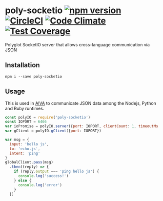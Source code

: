 # poly-socketio [![npm version](https://badge.fury.io/js/poly-socketio.svg)](https://badge.fury.io/js/poly-socketio) [![CircleCI](https://circleci.com/gh/kengz/poly-socketio.svg?style=shield)](https://circleci.com/gh/kengz/poly-socketio) [![Code Climate](https://codeclimate.com/github/kengz/poly-socketio/badges/gpa.svg)](https://codeclimate.com/github/kengz/poly-socketio) [![Test Coverage](https://codeclimate.com/github/kengz/poly-socketio/badges/coverage.svg)](https://codeclimate.com/github/kengz/poly-socketio/coverage)
Polyglot SocketIO server that allows cross-language communication via JSON

## Installation

```shell
npm i --save poly-socketio
```

## Usage

This is used in [AIVA](https://github.com/kengz/aiva) to communicate JSON data among the Nodejs, Python and Ruby runtimes.

```js
const polyIO = require('poly-socketio')
const IOPORT = 6466
var ioPromise = polyIO.server({port: IOPORT, clientCount: 1, timeoutMs: 15000, debug: false})
var gClient = polyIO.gClient({port: IOPORT})

var msg = {
  input: 'hello js',
  to: 'echo.js',
  intent: 'ping'
}
globalClient.pass(msg)
  .then((reply) => {
    if (reply.output === 'ping hello js') {
      console.log('success!')
    } else {
      console.log('error')
    }
  })
```
